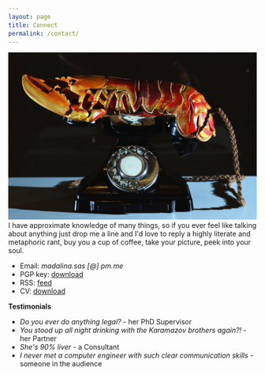 ```yaml
---
layout: page
title: Connect
permalink: /contact/
---
```



<div class="col-1-of-2">
	<img src="/assets/img/phone.jpg">
</div>

<div class="col-1-of-2" markdown="1">
I have approximate knowledge of many things, so if you ever feel like talking about anything just drop me a line and I'd love to reply a highly literate and metaphoric rant, buy you a cup of coffee, take your picture, peek into your soul.

* Email: *madalina.sas [@] pm.me*
* PGP key: [download](/assets/files/mis.asc)
* RSS: [feed](/feed.xml)
* CV: [download](/assets/files/mis.pm-cv-2025.pdf)
</div>


**Testimonials**

* _Do you ever do anything legal?_ - her PhD Supervisor
* _You stood up all night drinking with the Karamazov brothers again?!_ - her Partner
* _She's 90% liver_ - a Consultant
* _I never met a computer engineer with such clear communication skills_ - someone in the audience
